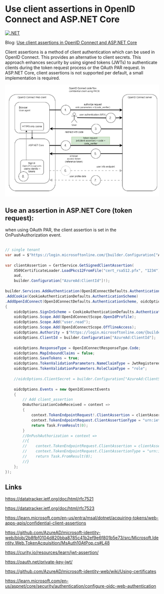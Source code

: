 # Use client assertions in OpenID Connect and ASP.NET Core

[![.NET](https://github.com/damienbod/oidc-client-assertion/actions/workflows/dotnet.yml/badge.svg)](https://github.com/damienbod/oidc-client-assertion/actions/workflows/dotnet.yml)

Blog: [Use client assertions in OpenID Connect and ASP.NET Core](https://damienbod.com)

Client assertions is a method of client authentication which can be used in OpenID Connect. This provides an alternative to client secrets. This approach enhances security by using signed tokens (JWTs) to authenticate clients during the token request process or the OAuth PAR request. In ASP.NET Core, client assertions is not supported per default, a small implementation is required.

![flow](https://github.com/damienbod/oidc-client-assertion/blob/main/images/oidc-confidential-pkce-code-flow-assertion.drawio.png)


## Use an assertion in ASP.NET Core (token request):

when using OAuth PAR, the client assertion is set in the OnPushAuthorization event.

```csharp

// single tenant
var aud = $"https://login.microsoftonline.com/{builder.Configuration["AzureAd:TenantId"]!}/oauth2/v2.0/token";

var clientAssertion = CertService.GetSignedClientAssertion(
	X509CertificateLoader.LoadPkcs12FromFile("cert_rsa512.pfx", "1234"),
	aud,
	builder.Configuration["AzureAd:ClientId"]!);

builder.Services.AddAuthentication(OpenIdConnectDefaults.AuthenticationScheme)
.AddCookie(CookieAuthenticationDefaults.AuthenticationScheme)
.AddOpenIdConnect(OpenIdConnectDefaults.AuthenticationScheme, oidcOptions =>
{
	oidcOptions.SignInScheme = CookieAuthenticationDefaults.AuthenticationScheme;
	oidcOptions.Scope.Add(OpenIdConnectScope.OpenIdProfile);
	oidcOptions.Scope.Add("user.read");
	oidcOptions.Scope.Add(OpenIdConnectScope.OfflineAccess);
	oidcOptions.Authority = $"https://login.microsoftonline.com/{builder.Configuration["AzureAd:TenantId"]}/v2.0/";
	oidcOptions.ClientId = builder.Configuration["AzureAd:ClientId"];
		
	oidcOptions.ResponseType = OpenIdConnectResponseType.Code;
	oidcOptions.MapInboundClaims = false;
	oidcOptions.SaveTokens = true;
	oidcOptions.TokenValidationParameters.NameClaimType = JwtRegisteredClaimNames.Name;
	oidcOptions.TokenValidationParameters.RoleClaimType = "role";

	//oidcOptions.ClientSecret = builder.Configuration["AzureAd:ClientSecret"];

	oidcOptions.Events = new OpenIdConnectEvents
	{
		// Add client_assertion            
		OnAuthorizationCodeReceived = context =>
		{
			context.TokenEndpointRequest!.ClientAssertion = clientAssertion;
			context.TokenEndpointRequest.ClientAssertionType = "urn:ietf:params:oauth:client-assertion-type:jwt-bearer";
			return Task.FromResult(0);
		}
		//OnPushAuthorization = context =>
		//{
		//    context.TokenEndpointRequest.ClientAssertion = clientAssertion;
		//    context.TokenEndpointRequest.ClientAssertionType = "urn:ietf:params:oauth:client-assertion-type:jwt-bearer";
		//    return Task.FromResult(0);
		//}
	};
});
```

## Links

https://datatracker.ietf.org/doc/html/rfc7521

https://datatracker.ietf.org/doc/html/rfc7523

https://learn.microsoft.com/en-us/entra/msal/dotnet/acquiring-tokens/web-apps-apis/confidential-client-assertions

https://github.com/AzureAD/microsoft-identity-web/blob/2b8fbf0104d820bba8785c41b2ef9e6f801b5e73/src/Microsoft.Identity.Web.TokenAcquisition/MsAuth10AtPop.cs#L48

https://curity.io/resources/learn/jwt-assertion/

https://oauth.net/private-key-jwt/

https://github.com/AzureAD/microsoft-identity-web/wiki/Using-certificates

https://learn.microsoft.com/en-us/aspnet/core/security/authentication/configure-oidc-web-authentication